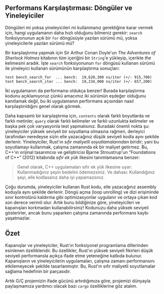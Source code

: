 ## Performans Karşılaştırması: Döngüler ve Yineleyiciler

Döngüleri mi yoksa yineleyicileri mi kullanmanız gerektiğine karar vermek için, hangi uygulamanın daha hızlı olduğunu bilmeniz gerekir: `search` fonksiyonunun açık bir `for` döngüsüyle yazılan sürümü mü, yoksa yineleyicilerle yazılan sürümü mü?

Bir karşılaştırma yapmak için Sir Arthur Conan Doyle'un _The Adventures of Sherlock Holmes_ kitabının tüm içeriğini bir `String`'e yükleyip, içerikte _the_ kelimesini aradık. İşte `search` fonksiyonunun `for` döngüsü kullanan sürümü ile yineleyici kullanan sürümünün karşılaştırma sonuçları:

```text
test bench_search_for  ... bench:  19,620,300 ns/iter (+/- 915,700)
test bench_search_iter ... bench:  19,234,900 ns/iter (+/- 657,200)
```

İki uygulamanın da performansı oldukça benzer! Burada karşılaştırma kodunu açıklamıyoruz çünkü amacımız iki sürümün eşdeğer olduğunu kanıtlamak değil, bu iki uygulamanın performans açısından nasıl karşılaştırıldığını genel olarak görmek.

Daha kapsamlı bir karşılaştırma için, `contents` olarak farklı boyutlarda ve farklı metinler, `query` olarak farklı kelimeler ve farklı uzunlukta kelimeler ve başka pek çok varyasyonla test yapmalısınız. Buradaki önemli nokta şu: yineleyiciler yüksek seviyeli bir soyutlama olmasına rağmen, derleyici tarafından neredeyse sizin elle yazacağınız düşük seviyeli kodla aynı şekilde derlenir. Yineleyiciler, Rust'ın _sıfır maliyetli soyutlamalarından_ biridir; yani bu soyutlamayı kullanmak, çalışma zamanında ek bir maliyet getirmez. Bu, C++'ın orijinal tasarımcısı ve geliştiricisi Bjarne Stroustrup'un “Foundations of C++” (2012) kitabında _sıfır ek yük_ ilkesini tanımlamasına benzer:

> Genel olarak, C++ uygulamaları sıfır ek yük ilkesine uyar: Kullanmadığınız şeyin bedelini ödemezsiniz. Ve dahası: Kullandığınız şeyi, elle kodlasanız daha iyi yapamazsınız.

Çoğu durumda, yineleyiciler kullanan Rust kodu, elle yazacağınız assembly koduyla aynı şekilde derlenir. Döngü açma (loop unrolling) ve dizi erişiminde sınır kontrolünü kaldırma gibi optimizasyonlar uygulanır ve ortaya çıkan kod son derece verimli olur. Artık bunu bildiğinize göre, yineleyicileri ve kapanışları korkmadan kullanabilirsiniz! Kodunuzu daha yüksek seviyeli gösterirler, ancak bunu yaparken çalışma zamanında performans kaybı yaşatmazlar.

## Özet

Kapanışlar ve yineleyiciler, Rust'ın fonksiyonel programlama dillerinden esinlenen özellikleridir. Bu özellikler, Rust'ın yüksek seviyeli fikirleri düşük seviyeli performansla açıkça ifade etme yeteneğine katkıda bulunur. Kapanışların ve yineleyicilerin uygulamaları, çalışma zamanı performansını etkilemeyecek şekilde tasarlanmıştır. Bu, Rust'ın sıfır maliyetli soyutlamalar sağlama hedefinin bir parçasıdır.

Artık G/Ç projemizin ifade gücünü artırdığımıza göre, projemizi dünyayla paylaşmamıza yardımcı olacak bazı `cargo` özelliklerine göz atalım.

